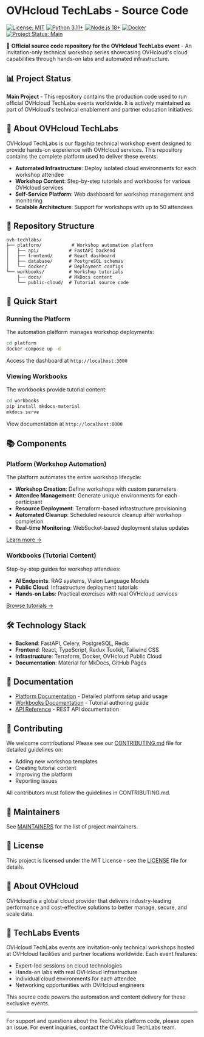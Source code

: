 # OVHcloud TechLabs - Source Code

[![License: MIT](https://img.shields.io/badge/License-MIT-yellow.svg)](https://opensource.org/licenses/MIT)
[![Python 3.11+](https://img.shields.io/badge/python-3.11+-blue.svg)](https://www.python.org/downloads/release/python-311/)
[![Node.js 18+](https://img.shields.io/badge/node.js-18+-green.svg)](https://nodejs.org/)
[![Docker](https://img.shields.io/badge/docker-required-blue.svg)](https://www.docker.com/)
[![Project Status: Main](https://img.shields.io/badge/Project%20Status-Main%20Project-green.svg)](https://github.com/ovhcloud/ovh-techlabs)

🚀 **Official source code repository for the OVHcloud TechLabs event** - An invitation-only technical workshop series showcasing OVHcloud's cloud capabilities through hands-on labs and automated infrastructure.

## 📊 Project Status

**Main Project** - This repository contains the production code used to run official OVHcloud TechLabs events worldwide. It is actively maintained as part of OVHcloud's technical enablement and partner education initiatives.

## 🎯 About OVHcloud TechLabs

OVHcloud TechLabs is our flagship technical workshop event designed to provide hands-on experience with OVHcloud services. This repository contains the complete platform used to deliver these events:

- **Automated Infrastructure**: Deploy isolated cloud environments for each workshop attendee
- **Workshop Content**: Step-by-step tutorials and workbooks for various OVHcloud services
- **Self-Service Platform**: Web dashboard for workshop management and monitoring
- **Scalable Architecture**: Support for workshops with up to 50 attendees

## 📁 Repository Structure

```
ovh-techlabs/
├── platform/           # Workshop automation platform
│   ├── api/           # FastAPI backend
│   ├── frontend/      # React dashboard
│   ├── database/      # PostgreSQL schemas
│   └── docker/        # Deployment configs
└── workbooks/         # Workshop tutorials
    ├── docs/          # MkDocs content
    └── public-cloud/  # Tutorial source code
```

## 🚀 Quick Start

### Running the Platform

The automation platform manages workshop deployments:

```bash
cd platform
docker-compose up -d
```

Access the dashboard at `http://localhost:3000`

### Viewing Workbooks

The workbooks provide tutorial content:

```bash
cd workbooks
pip install mkdocs-material
mkdocs serve
```

View documentation at `http://localhost:8000`

## 📚 Components

### Platform (Workshop Automation)

The platform automates the entire workshop lifecycle:

- **Workshop Creation**: Define workshops with custom parameters
- **Attendee Management**: Generate unique environments for each participant
- **Resource Deployment**: Terraform-based infrastructure provisioning
- **Automated Cleanup**: Scheduled resource cleanup after workshop completion
- **Real-time Monitoring**: WebSocket-based deployment status updates

[Learn more →](platform/README.md)

### Workbooks (Tutorial Content)

Step-by-step guides for workshop attendees:

- **AI Endpoints**: RAG systems, Vision Language Models
- **Public Cloud**: Infrastructure deployment tutorials
- **Hands-on Labs**: Practical exercises with real OVHcloud services

[Browse tutorials →](workbooks/README.md)

## 🛠️ Technology Stack

- **Backend**: FastAPI, Celery, PostgreSQL, Redis
- **Frontend**: React, TypeScript, Redux Toolkit, Tailwind CSS
- **Infrastructure**: Terraform, Docker, OVHcloud Public Cloud
- **Documentation**: Material for MkDocs, GitHub Pages

## 📖 Documentation

- [Platform Documentation](platform/README.md) - Detailed platform setup and usage
- [Workbooks Documentation](workbooks/README.md) - Tutorial authoring guide
- [API Reference](platform/api/README.md) - REST API documentation

## 🤝 Contributing

We welcome contributions! Please see our [CONTRIBUTING.md](CONTRIBUTING.md) file for detailed guidelines on:

- Adding new workshop templates
- Creating tutorial content
- Improving the platform
- Reporting issues

All contributors must follow the guidelines in CONTRIBUTING.md.

## 👥 Maintainers

See [MAINTAINERS](MAINTAINERS) for the list of project maintainers.

## 📄 License

This project is licensed under the MIT License - see the [LICENSE](LICENSE) file for details.

## 🏢 About OVHcloud

OVHcloud is a global cloud provider that delivers industry-leading performance and cost-effective solutions to better manage, secure, and scale data.

## 🎪 TechLabs Events

OVHcloud TechLabs events are invitation-only technical workshops hosted at OVHcloud facilities and partner locations worldwide. Each event features:

- Expert-led sessions on cloud technologies
- Hands-on labs with real OVHcloud infrastructure
- Individual cloud environments for each attendee
- Networking opportunities with OVHcloud engineers

This source code powers the automation and content delivery for these exclusive events.

---

For support and questions about the TechLabs platform code, please open an issue. For event inquiries, contact the OVHcloud TechLabs team.

